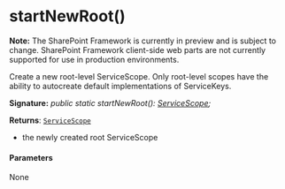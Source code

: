 # startNewRoot()
**Note:** The SharePoint Framework is currently in preview and is subject to change. SharePoint Framework client-side web parts are not currently supported for use in production environments.



Create a new root-level ServiceScope. Only root-level scopes have the ability to autocreate default implementations of ServiceKeys.

**Signature:** _public static startNewRoot(): [ServiceScope](../../sp-core-library.api/class/servicescope.md);_

**Returns**: [`ServiceScope`](../../sp-core-library.api/class/servicescope.md)



- the newly created root ServiceScope

#### Parameters
None


